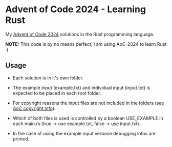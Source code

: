 # Advent of Code 2024 - Learning Rust

My [Advent of Code 2024](https://adventofcode.com/2024/) solutions in the Rust
programming language.

**NOTE:** This code is by no means perfect, I am using AoC-2024 to learn Rust :)

## Usage

- Each solution is in it's own folder.

- The example input (example.txt) and individual input
  (input.txt) is expected to be placed in each root folder.

- For copyright reasons the input files are not included in the folders (see
  [AoC copyright info](https://adventofcode.com/about#faq_copying)).

- Which of both files is used is controlled by a boolean USE_EXAMPLE in each
  main.rs (true -> use example.txt, false -> use input.txt).

- In the case of using the example input verbose debugging infos are printed.
